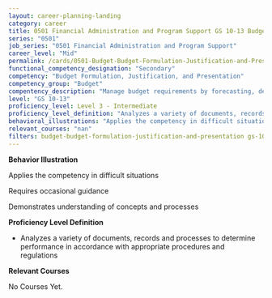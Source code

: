 ```yaml
---
layout: career-planning-landing
category: career
title: 0501 Financial Administration and Program Support GS 10-13 Budget Budget Formulation, Justification, and Presentation
series: "0501"
job_series: "0501 Financial Administration and Program Support"
career_level: "Mid"
permalink: /cards/0501-Budget-Budget-Formulation-Justification-and-Presentation-Level-3---Intermediate/
functional_competency_designation: "Secondary"
competency: "Budget Formulation, Justification, and Presentation"
competency_group: "Budget"
compentency_description: "Manage budget requirements by forecasting, developing and justifying budgets in compliance with statutory/regulatory guidance. "
level: "GS 10-13"
proficiency_level: Level 3 - Intermediate
proficiency_level_definition: "Analyzes a variety of documents, records and processes to determine performance in accordance with appropriate procedures and regulations"
behavioral_illustrations: "Applies the competency in difficult situations ? Requires occasional guidance ? Demonstrates understanding of concepts and processes"
relevant_courses: "nan"
filters: budget-budget-formulation-justification-and-presentation gs-10-13 series-0501
---
```


<div id="cfo-card-content-behavioral-illustrations" class="cfo-inner-card-content">
<p><b>Behavior Illustration</b></p>
<p>Applies the competency in difficult situations</p>
<p>Requires occasional guidance</p>
<p>Demonstrates understanding of concepts and processes</p>
</div>

<div id="cfo-card-content-proficiency-level-definition" class="cfo-inner-card-content">
<p><b>Proficiency Level Definition</b></p>
<ul><li>Analyzes a variety of documents, records and processes to determine performance in accordance with appropriate procedures and regulations</li>
</ul></div>

<div id="cfo-card-content-relevant-courses" class="cfo-inner-card-content">
<p><b>Relevant Courses</b></p>
<div class="cfo-courses-outer">
<div class="cfo-courses-inner">No Courses Yet.</div>
</div>
</div>
